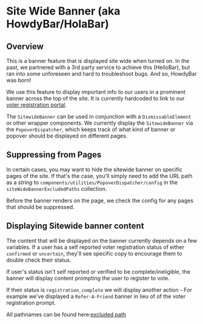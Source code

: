 # Site Wide Banner (aka HowdyBar/HolaBar)

## Overview

This is a banner feature that is displayed site wide when turned on. In the past, we partnered with a 3rd party service to achieve this (HelloBar), but ran into some unforeseen and hard to troubleshoot bugs. And so, HowdyBar was born!

We use this feature to display important info to our users in a prominent banner across the top of the site. It is currently hardcoded to link to our [voter registration portal](/development/features/voter-registration.md#voting-portal).

The `SitewideBanner` can be used in conjunction with a `DismissableElement` or other wrapper components. We currently display the `SitewideBanner` via the `PopoverDispatcher`, which keeps track of what kind of banner or popover should be displayed on different pages.

## Suppressing from Pages

In certain cases, you may want to hide the sitewide banner on specific pages of the site. If that's the case, you'll simply need to add the URL path as a _string_ to `components/utilities/PopoverDispatcher/config` in the `siteWideBannerExcludedPaths` collection.

Before the banner renders on the page, we check the config for any pages that should be suppressed.

## Displaying Sitewide banner content

The content that will be displayed on the banner currently depends on a few variables. If a user has a self reported voter registration status of either `confirmed` or `uncertain`, they'll see specific copy to encourage them to double check their status.

If user's status isn't self reported or verified to be complete/ineligible, the banner will display content prompting the user to register to vote.

If their status is `registration_complete` we will display another action - For example we've displayed a `Refer-A-Friend` banner in lieu of of the voter registration prompt.

All pathnames can be found here:[excluded path](https://github.com/DoSomething/phoenix-next/blob/master/resources/assets/components/utilities/PopoverDispatcher/config.js)

